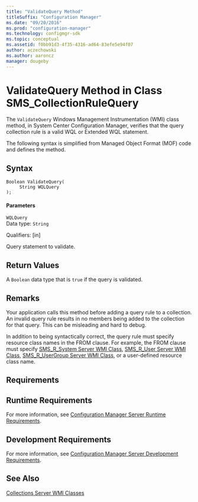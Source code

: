 ```yaml
---
title: "ValidateQuery Method"
titleSuffix: "Configuration Manager"
ms.date: "09/20/2016"
ms.prod: "configuration-manager"
ms.technology: configmgr-sdk
ms.topic: conceptual
ms.assetid: f0bb91d3-4f35-4316-ad64-83efe5e94f07
author: aczechowski
ms.author: aaroncz
manager: dougeby
---
```

# ValidateQuery Method in Class SMS_CollectionRuleQuery
The `ValidateQuery` Windows Management Instrumentation (WMI) class method, in System Center Configuration Manager, verifies that the query collection rule is a valid WQL or Extended WQL statement.  

 The following syntax is simplified from Managed Object Format (MOF) code and defines the method.  

## Syntax  

```  
Boolean ValidateQuery(  
     String WQLQuery  
);  
```  

#### Parameters  
 `WQLQuery`  
 Data type: `String`  

 Qualifiers: [in]  

 Query statement to validate.  

## Return Values  
 A `Boolean` data type that is `true` if the query is validated.  

## Remarks  
 Your application calls this method before adding a query rule to a collection. An invalid query rule results in no members being added to the collection for that query. This can be misleading and hard to debug.  

 In addition to being syntactically correct, the query rule must specify resource class names in the FROM clause. For example, the FROM clause must specify [SMS_R_System Server WMI Class](../../../../../develop/reference/core/clients/manage/sms_r_system-server-wmi-class.md), [SMS_R_User Server WMI Class](../../../../../develop/reference/core/clients/manage/sms_r_user-server-wmi-class.md), [SMS_R_UserGroup Server WMI Class](../../../../../develop/reference/core/clients/manage/sms_r_usergroup-server-wmi-class.md), or a user-defined resource class name.  

## Requirements  

## Runtime Requirements  
 For more information, see [Configuration Manager Server Runtime Requirements](../../../../../develop/core/reqs/server-runtime-requirements.md).  

## Development Requirements  
 For more information, see [Configuration Manager Server Development Requirements](../../../../../develop/core/reqs/server-development-requirements.md).  

## See Also  
 [Collections Server WMI Classes](../../../../../develop/reference/core/clients/collections/collections-server-wmi-classes.md)
